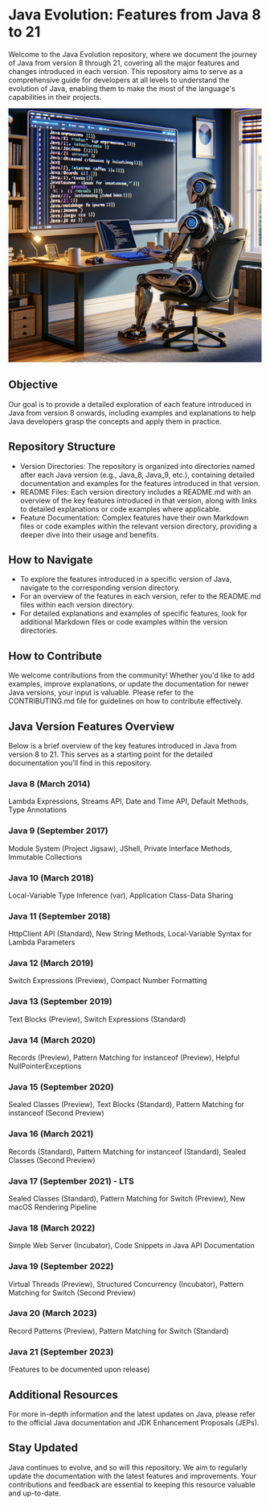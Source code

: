 # Java Evolution: Features from Java 8 to 21

Welcome to the Java Evolution repository, where we document the journey of Java from version 8 through 21, covering all
the major features and changes introduced in each version. This repository aims to serve as a comprehensive guide for
developers at all levels to understand the evolution of Java, enabling them to make the most of the language's
capabilities in their projects.

![JavaEvolution.jpg](Java8%2Fsrc%2Fmain%2Fresources%2Fimages%2FJavaEvolution.jpg)

## Objective

Our goal is to provide a detailed exploration of each feature introduced in Java from version 8 onwards, including
examples and explanations to help Java developers grasp the concepts and apply them in practice.

## Repository Structure

- Version Directories: The repository is organized into directories named after each Java version (e.g., Java_8, Java_9,
  etc.), containing detailed documentation and examples for the features introduced in that version.
- README Files: Each version directory includes a README.md with an overview of the key features introduced in that
  version, along with links to detailed explanations or code examples where applicable.
- Feature Documentation: Complex features have their own Markdown files or code examples within the relevant version
  directory, providing a deeper dive into their usage and benefits.

## How to Navigate

- To explore the features introduced in a specific version of Java, navigate to the corresponding version directory.
- For an overview of the features in each version, refer to the README.md files within each version directory.
- For detailed explanations and examples of specific features, look for additional Markdown files or code examples
  within the version directories.

## How to Contribute

We welcome contributions from the community! Whether you'd like to add examples, improve explanations, or update the
documentation for newer Java versions, your input is valuable. Please refer to the CONTRIBUTING.md file for guidelines
on how to contribute effectively.

## Java Version Features Overview

Below is a brief overview of the key features introduced in Java from version 8 to 21. This serves as a starting point
for the detailed documentation you'll find in this repository.

### Java 8 (March 2014)

Lambda Expressions, Streams API, Date and Time API, Default Methods, Type Annotations

### Java 9 (September 2017)

Module System (Project Jigsaw), JShell, Private Interface Methods, Immutable Collections

### Java 10 (March 2018)

Local-Variable Type Inference (var), Application Class-Data Sharing

### Java 11 (September 2018)

HttpClient API (Standard), New String Methods, Local-Variable Syntax for Lambda Parameters

### Java 12 (March 2019)

Switch Expressions (Preview), Compact Number Formatting

### Java 13 (September 2019)

Text Blocks (Preview), Switch Expressions (Standard)

### Java 14 (March 2020)

Records (Preview), Pattern Matching for instanceof (Preview), Helpful NullPointerExceptions

### Java 15 (September 2020)

Sealed Classes (Preview), Text Blocks (Standard), Pattern Matching for instanceof (Second Preview)

### Java 16 (March 2021)

Records (Standard), Pattern Matching for instanceof (Standard), Sealed Classes (Second Preview)

### Java 17 (September 2021) - LTS

Sealed Classes (Standard), Pattern Matching for Switch (Preview), New macOS Rendering Pipeline

### Java 18 (March 2022)

Simple Web Server (Incubator), Code Snippets in Java API Documentation

### Java 19 (September 2022)

Virtual Threads (Preview), Structured Concurrency (Incubator), Pattern Matching for Switch (Second Preview)

### Java 20 (March 2023)

Record Patterns (Preview), Pattern Matching for Switch (Standard)

### Java 21 (September 2023)

(Features to be documented upon release)

## Additional Resources

For more in-depth information and the latest updates on Java, please refer to the official Java documentation and JDK
Enhancement Proposals (JEPs).

## Stay Updated

Java continues to evolve, and so will this repository. We aim to regularly update the documentation with the latest
features and improvements. Your contributions and feedback are essential to keeping this resource valuable and
up-to-date.

